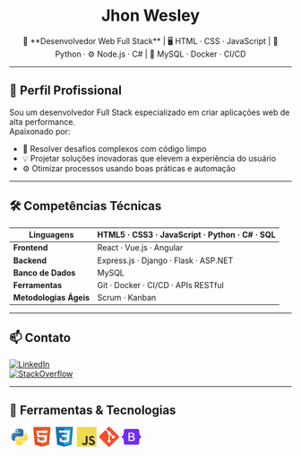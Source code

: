 <h1 align="center">Jhon Wesley</h1>

<p align="center">
  🚀 **Desenvolvedor Web Full Stack** |  
  🖥️ HTML · CSS · JavaScript |  
  🐍 Python · ⚙️ Node.js · C# |  
  🐬 MySQL · Docker · CI/CD
</p>

---

## 🎯 Perfil Profissional

Sou um desenvolvedor Full Stack especializado em criar aplicações web de alta performance.  
Apaixonado por:
- 🚀 Resolver desafios complexos com código limpo  
- 💡 Projetar soluções inovadoras que elevem a experiência do usuário  
- ⚙️ Otimizar processos usando boas práticas e automação  

---

## 🛠️ Competências Técnicas

| **Linguagens**         | HTML5 · CSS3 · JavaScript · Python · C# · SQL |
|------------------------|----------------------------------------------|
| **Frontend**           | React · Vue.js · Angular                     |
| **Backend**            | Express.js · Django · Flask · ASP.NET        |
| **Banco de Dados**     | MySQL                                        |
| **Ferramentas**        | Git · Docker · CI/CD · APIs RESTful          |
| **Metodologias Ágeis** | Scrum · Kanban                               |

---

## 📫 Contato

[![LinkedIn](https://img.shields.io/badge/LinkedIn-0077B5?style=flat&logo=linkedin&logoColor=white)](https://linkedin.com/in/igorclerigo)  
[![StackOverflow](https://img.shields.io/badge/StackOverflow-FE7A16?style=flat&logo=stackoverflow&logoColor=white)](https://stackoverflow.com/users/igorclerigo)  

---

## 🔧 Ferramentas & Tecnologias

<p>
  <img src="https://raw.githubusercontent.com/devicons/devicon/master/icons/python/python-original.svg" alt="Python" width="36" height="36"/>
  <img src="https://raw.githubusercontent.com/devicons/devicon/master/icons/html5/html5-original.svg" alt="HTML5" width="36" height="36"/>
  <img src="https://raw.githubusercontent.com/devicons/devicon/master/icons/css3/css3-original.svg" alt="CSS3" width="36" height="36"/>
  <img src="https://raw.githubusercontent.com/devicons/devicon/master/icons/javascript/javascript-original.svg" alt="JavaScript" width="36" height="36"/>
  <img src="https://raw.githubusercontent.com/devicons/devicon/master/icons/git/git-original.svg" alt="Git" width="36" height="36"/>
  <img src="https://raw.githubusercontent.com/devicons/devicon/master/icons/bootstrap/bootstrap-plain.svg" alt="Bootstrap" width="36" height="36"/>
</p>

